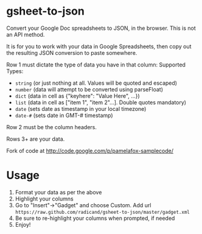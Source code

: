 gsheet-to-json
==============

Convert your Google Doc spreadsheets to JSON, in the browser.  This is not an API method.

It is for you to work with your data in Google Spreadsheets, then copy out the resulting JSON conversion to paste somewhere.

Row 1 must dictate the type of data you have in that column:
Supported Types:

 * `string` (or just nothing at all.  Values will be quoted and escaped)
 * `number` (data will attempt to be converted using parseFloat)
 * `dict` (data in cell as {"keyhere": "Value Here", ...})
 * `list` (data in cell as ["item 1", "item 2"...].  Double quotes mandatory)
 * `date` (sets date as timestamp in your local timezone)
 * `date-#` (sets date in GMT-# timestamp)

Row 2 must be the column headers.

Rows 3+ are your data.

Fork of code at http://code.google.com/p/pamelafox-samplecode/


Usage
=====

1. Format your data as per the above
2. Highlight your columns
3. Go to "Insert"->"Gadget" and choose Custom.  Add url `https://raw.github.com/radicand/gsheet-to-json/master/gadget.xml`
4. Be sure to re-highlight your columns when prompted, if needed
5. Enjoy!